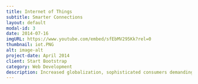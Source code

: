 ```yaml
---
title: Internet of Things
subtitle: Smarter Connections
layout: default
modal-id: 3
date: 2014-07-16
imgURL: https://www.youtube.com/embed/sfEbMV295Kk?rel=0
thumbnail: iot.PNG
alt: image-alt
project-date: April 2014
client: Start Bootstrap
category: Web Development
description: Increased globalization, sophisticated consumers demanding more innovative and sustainable vehicles, self-driving and connected cars, and growing regulatory and environmental requirements are putting unprecedented pressure on existing business and manufacturing models. In fact, some plug-in hybrid vehicles generate 25 GB of data in just one hour. IBM Stream Computing can help transform the industry by enabling predictive analytics of data in motion for real-time decisions allowing the automotive industry and its ecosystem to capture and analyze data - all the time, just in time.
---
```

